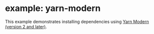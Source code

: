 # example: yarn-modern

This example demonstrates installing dependencies using [Yarn Modern (version 2 and later)](https://yarnpkg.com/).
